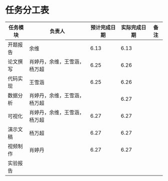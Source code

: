 # 任务分工表

| 任务模块 | 负责人 | 预计完成日期 | 实际完成日期 | 备注 |
|---|---|---|---|---|
| 开题报告 |余维 |6.13 |6.13 | |
| 论文撰写 |肖婷丹，余维，王雪涵，杨万超 |6.25 |6.26 | |
| 代码实现 |王雪涵 |6.25 |6.26 | |
| 数据分析 |肖婷丹，余维，王雪涵，杨万超 | |6.27 | |
| 可视化 |肖婷丹，余维，王雪涵，杨万超 |6.27|6.27 ||
| 演示文稿 |杨万超 |6.27 |6.27 | |
| 视频制作 |肖婷丹 |6.27 |6.27 | |
| 实验报告 | | | | |
